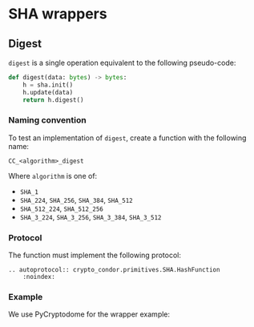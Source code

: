 # SHA wrappers

## Digest

``digest`` is a single operation equivalent to the following pseudo-code:

```python
def digest(data: bytes) -> bytes:
    h = sha.init()
    h.update(data)
    return h.digest()
```
### Naming convention

To test an implementation of `digest`, create a function with the following
name:

```
CC_<algorithm>_digest
```

Where `algorithm` is one of:

- `SHA_1`
- `SHA_224`, `SHA_256`, `SHA_384`, `SHA_512`
- `SHA_512_224`, `SHA_512_256`
- `SHA_3_224`, `SHA_3_256`, `SHA_3_384`, `SHA_3_512`

### Protocol

The function must implement the following protocol:

```{eval-rst}
.. autoprotocol:: crypto_condor.primitives.SHA.HashFunction
    :noindex:
```

### Example

We use PyCryptodome for the wrapper example:

```{literalinclude} ../../../crypto_condor/resources/wrappers/SHA/Python-examples/1/sha_wrapper_example.py
```
